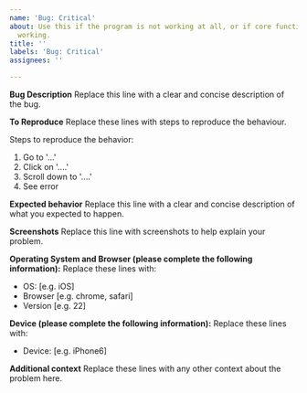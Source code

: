 ```yaml
---
name: 'Bug: Critical'
about: Use this if the program is not working at all, or if core functionality isn't
  working.
title: ''
labels: 'Bug: Critical'
assignees: ''

---
```


**Bug Description**
Replace this line with a clear and concise description of the bug.

**To Reproduce**
Replace these lines with steps to reproduce the behaviour.

Steps to reproduce the behavior:
1. Go to '...'
2. Click on '....'
3. Scroll down to '....'
4. See error

**Expected behavior**
Replace this line with a clear and concise description of what you expected to happen.

**Screenshots**
Replace this line with screenshots to help explain your problem.

**Operating System and Browser (please complete the following information):**
Replace these lines with:
 - OS: [e.g. iOS]
 - Browser [e.g. chrome, safari]
 - Version [e.g. 22]

**Device (please complete the following information):**
Replace these lines with:
 - Device: [e.g. iPhone6]

**Additional context**
Replace these lines with any other context about the problem here.
